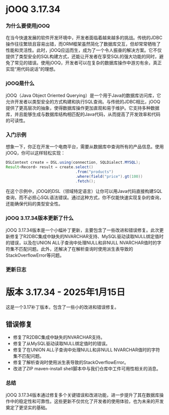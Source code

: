 # jOOQ 3.17.34
### 为什么要使用jOOQ

在当今快速发展的软件开发环境中，开发者面临着越来越多的挑战。传统的JDBC操作往往繁琐且容易出错，而ORM框架虽然简化了数据库交互，但却常常牺牲了性能和灵活性。此时，jOOQ应运而生，成为了一个令人振奋的解决方案。它不仅提供了类型安全的SQL构建方式，还能让开发者在享受SQL的强大功能的同时，避免了常见的错误。使用jOOQ，开发者可以在复杂的数据库操作中游刃有余，真正实现“用代码说话”的理想。

### jOOQ是什么

jOOQ（Java Object Oriented Querying）是一个用于Java的数据库访问库，它允许开发者以类型安全的方式构建和执行SQL查询。与传统的JDBC相比，jOOQ提供了更高层次的抽象，使得数据库操作更加直观和易于维护。它支持多种数据库，并且能够生成与数据库结构相匹配的Java代码，从而提高了开发效率和代码的可读性。

### 入门示例

想象一下，你正在开发一个电商平台，需要从数据库中查询所有的产品信息。使用jOOQ，你可以这样轻松实现：

```java
DSLContext create = DSL.using(connection, SQLDialect.MYSQL);
Result<Record> result = create.select()
                               .from("products")
                               .where(field("price").gt(100))
                               .fetch();
```

在这个示例中，jOOQ的DSL（领域特定语言）让你可以用Java代码直接构建SQL查询，而不必担心SQL语法错误。通过这种方式，你不仅能快速实现复杂的查询，还能确保代码的类型安全性。

### jOOQ 3.17.34版本更新了什么

jOOQ 3.17.34版本是一个小幅补丁更新，主要包含了一些改进和错误修复。此次更新修复了R2DBC集成中缺失的NVARCHAR支持、MySQL驱动读取NULL绑定值时的错误，以及在UNION ALL子查询中处理NULL和非NULL NVARCHAR值时的字符集不匹配问题。此外，还解决了在解析查询时使用派生表导致的StackOverflowError等问题。

### 更新日志

# 版本 3.17.34 - 2025年1月15日
这是一个3.17补丁版本，包含了一些小的改进和错误修复。

## 错误修复
- 修复了R2DBC集成中缺失的NVARCHAR支持。
- 修复了从MySQL驱动读取NULL绑定值时的错误。
- 修复了在UNION ALL子查询中处理NULL和非NULL NVARCHAR值时的字符集不匹配问题。
- 修复了解析查询时使用派生表导致的StackOverflowError。
- 改进了ZIP maven-install shell脚本中与我们仓库中工件可用性相关的消息。

### 总结

jOOQ 3.17.34版本通过修复多个关键错误和改进功能，进一步提升了其在数据库操作中的稳定性和可靠性。这些更新不仅优化了开发者的使用体验，也为未来的开发奠定了更坚实的基础。